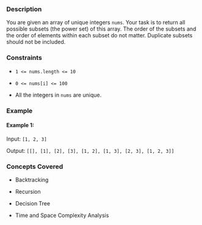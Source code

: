 ### Description
You are given an array of unique integers `nums`. Your task is to return all possible subsets (the power set) of this array. The order of the subsets and the order of elements within each subset do not matter. Duplicate subsets should not be included.

### Constraints
*   `1 <= nums.length <= 10`
*   `0 <= nums[i] <= 100`
*   All the integers in `nums` are unique.

### Example
#### Example 1:
Input: `[1, 2, 3]`
Output: `[[], [1], [2], [3], [1, 2], [1, 3], [2, 3], [1, 2, 3]]`

### Concepts Covered
*   Backtracking
*   Recursion
*   Decision Tree
*   Time and Space Complexity Analysis
